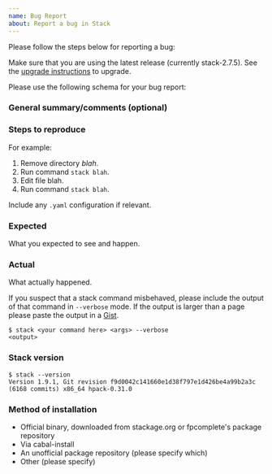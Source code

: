 ```yaml
---
name: Bug Report
about: Report a bug in Stack
---
```


Please follow the steps below for reporting a bug:

Make sure that you are using the latest release (currently stack-2.7.5).
See the [upgrade instructions](http://docs.haskellstack.org/en/stable/install_and_upgrade/#upgrade) to upgrade.

Please use the following schema for your bug report:

### General summary/comments (optional)

### Steps to reproduce

For example:

1. Remove directory *blah*.
2. Run command `stack blah`.
3. Edit file blah.
4. Run command `stack blah`.

Include any `.yaml` configuration if relevant.

### Expected

What you expected to see and happen.

### Actual

What actually happened.

If you suspect that a stack command misbehaved, please include the output of that command in `--verbose` mode.
If the output is larger than a page please paste the output in a [Gist](https://gist.github.com/).

```
$ stack <your command here> <args> --verbose
<output>
```

### Stack version

```
$ stack --version
Version 1.9.1, Git revision f9d0042c141660e1d38f797e1d426be4a99b2a3c (6168 commits) x86_64 hpack-0.31.0
```

### Method of installation

* Official binary, downloaded from stackage.org or fpcomplete's package repository
* Via cabal-install
* An unofficial package repository (please specify which)
* Other (please specify)
